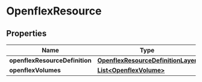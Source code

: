 # OpenflexResource

## Properties
Name | Type | Description | Notes
------------ | ------------- | ------------- | -------------
**openflexResourceDefinition** | [**OpenflexResourceDefinitionLayer**](OpenflexResourceDefinitionLayer.md) |  |  [optional]
**openflexVolumes** | [**List&lt;OpenflexVolume&gt;**](OpenflexVolume.md) |  |  [optional]

